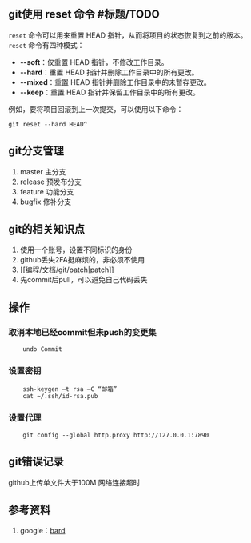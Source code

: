 ## git使用 reset 命令 #标题/TODO

`reset` 命令可以用来重置 HEAD 指针，从而将项目的状态恢复到之前的版本。`reset` 命令有四种模式：

* **--soft**：仅重置 HEAD 指针，不修改工作目录。
* **--hard**：重置 HEAD 指针并删除工作目录中的所有更改。
* **--mixed**：重置 HEAD 指针并删除工作目录中的未暂存更改。
* **--keep**：重置 HEAD 指针并保留工作目录中的所有更改。

例如，要将项目回滚到上一次提交，可以使用以下命令：

```
git reset --hard HEAD^
```

## git分支管理
1. master 主分支
2. release 预发布分支
3. feature 功能分支
4. bugfix 修补分支

## git的相关知识点
1. 使用一个账号，设置不同标识的身份
2. github丢失2FA挺麻烦的，非必须不使用
3. [[编程/文档/git/patch|patch]]
4. 先commit后pull，可以避免自己代码丢失

## 操作
### 取消本地已经commit但未push的变更集
```
    undo Commit
```
### 设置密钥
```
    ssh-keygen –t rsa –C “邮箱”
    cat ~/.ssh/id-rsa.pub
```
### 设置代理
```
    git config --global http.proxy http://127.0.0.1:7890
```

## git错误记录
github上传单文件大于100M
网络连接超时

## 参考资料
1. google：[bard](https://bard.google.com/)